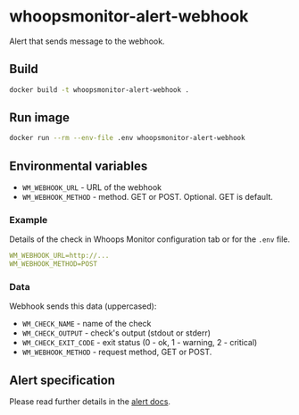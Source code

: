 # whoopsmonitor-alert-webhook
Alert that sends message to the webhook.

## Build
```sh
docker build -t whoopsmonitor-alert-webhook .
```

## Run image
```bash
docker run --rm --env-file .env whoopsmonitor-alert-webhook
```

## Environmental variables
- `WM_WEBHOOK_URL` - URL of the webhook
- `WM_WEBHOOK_METHOD` - method. GET or POST. Optional. GET is default.

### Example
Details of the check in Whoops Monitor configuration tab or for the `.env` file.

```yaml
WM_WEBHOOK_URL=http://...
WM_WEBHOOK_METHOD=POST
```

### Data
Webhook sends this data (uppercased):
 - `WM_CHECK_NAME` - name of the check
 - `WM_CHECK_OUTPUT` - check's output (stdout or stderr)
 - `WM_CHECK_EXIT_CODE` - exit status (0 - ok, 1 - warning, 2 - critical)
 - `WM_WEBHOOK_METHOD` - request method, GET or POST.


## Alert specification
Please read further details in the [alert docs](https://github.com/whoopsmonitor/whoopsmonitor/blob/master/docs/custom-alert.md).
